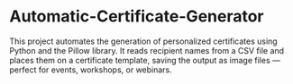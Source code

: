 # Automatic-Certificate-Generator
This project automates the generation of personalized certificates using Python and the Pillow library. It reads recipient names from a CSV file and places them on a certificate template, saving the output as image files — perfect for events, workshops, or webinars.
